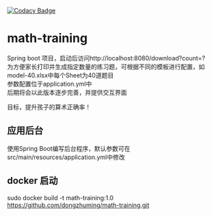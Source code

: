 [![Codacy Badge](https://api.codacy.com/project/badge/Grade/d548996945ea4ebc83a7cb89beeb6b89)](https://www.codacy.com/app/dongzhuming/math-training?utm_source=github.com&amp;utm_medium=referral&amp;utm_content=dongzhuming/math-training&amp;utm_campaign=Badge_Grade)

# math-training
Spring boot 项目，启动后访问http://localhost:8080/download?count=?  
为方便家长打印并生成指定数量的练习题，可根据不同的模板进行配置，如model-40.xlsx中每个Sheet为40道题目  
参数配置位于application.yml中  
后期将会以此版本逐步完善，并提供交互界面  

目标，提升孩子的算术正确率！  

## 应用后台
使用Spring Boot编写后台程序，默认参数可在src/main/resources/application.yml中修改  


## docker 启动
sudo docker build -t math-training:1.0 https://github.com/dongzhuming/math-training.git

